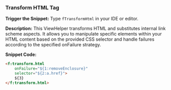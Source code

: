 ### Transform HTML Tag

**Trigger the Snippet:** Type `fTransformHtml` in your IDE or editor.

**Description:**
This ViewHelper transforms HTML and substitutes internal link scheme aspects. It allows you to manipulate specific elements within your HTML content based on the provided CSS selector and handle failures according to the specified onFailure strategy.

**Snippet Code:**

```html
<f:transform.html
    onFailure="${1:removeEnclosure}"
    selector="${2:a.href}">
    ${3}
</f:transform.html>
```
